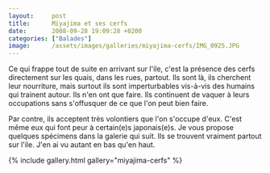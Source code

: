 ```yaml
---
layout:     post
title:      Miyajima et ses cerfs
date:       2008-09-28 19:09:28 +0200
categories: ["Balades"]
image:      /assets/images/galleries/miyajima-cerfs/IMG_0925.JPG
---
```


Ce qui frappe tout de suite en arrivant sur l'ile, c'est la présence des cerfs directement sur les quais, dans les
rues, partout. Ils sont là, ils cherchent leur nourriture, mais surtout ils sont imperturbables vis-à-vis des
humains qui trainent autour. Ils n'en ont que faire. Ils continuent de vaquer à leurs occupations sans s'offusquer
de ce que l'on peut bien faire.

<!--more-->

Par contre, ils acceptent très volontiers que l'on s'occupe d'eux. C'est même eux qui font peur à certain(e)s
japonais(e)s. Je vous propose quelques spécimens dans la galerie qui suit. Ils se trouvent vraiment partout sur
l'ile. J'en ai vu autant en bas qu'en haut.

{% include gallery.html gallery="miyajima-cerfs" %}